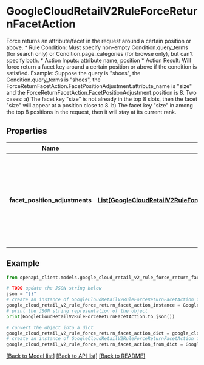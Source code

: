 # GoogleCloudRetailV2RuleForceReturnFacetAction

Force returns an attribute/facet in the request around a certain position or above. * Rule Condition: Must specify non-empty Condition.query_terms (for search only) or Condition.page_categories (for browse only), but can't specify both. * Action Inputs: attribute name, position * Action Result: Will force return a facet key around a certain position or above if the condition is satisfied. Example: Suppose the query is \"shoes\", the Condition.query_terms is \"shoes\", the ForceReturnFacetAction.FacetPositionAdjustment.attribute_name is \"size\" and the ForceReturnFacetAction.FacetPositionAdjustment.position is 8. Two cases: a) The facet key \"size\" is not already in the top 8 slots, then the facet \"size\" will appear at a position close to 8. b) The facet key \"size\" in among the top 8 positions in the request, then it will stay at its current rank.

## Properties

Name | Type | Description | Notes
------------ | ------------- | ------------- | -------------
**facet_position_adjustments** | [**List[GoogleCloudRetailV2RuleForceReturnFacetActionFacetPositionAdjustment]**](GoogleCloudRetailV2RuleForceReturnFacetActionFacetPositionAdjustment.md) | Each instance corresponds to a force return attribute for the given condition. There can&#39;t be more 3 instances here. | [optional] 

## Example

```python
from openapi_client.models.google_cloud_retail_v2_rule_force_return_facet_action import GoogleCloudRetailV2RuleForceReturnFacetAction

# TODO update the JSON string below
json = "{}"
# create an instance of GoogleCloudRetailV2RuleForceReturnFacetAction from a JSON string
google_cloud_retail_v2_rule_force_return_facet_action_instance = GoogleCloudRetailV2RuleForceReturnFacetAction.from_json(json)
# print the JSON string representation of the object
print(GoogleCloudRetailV2RuleForceReturnFacetAction.to_json())

# convert the object into a dict
google_cloud_retail_v2_rule_force_return_facet_action_dict = google_cloud_retail_v2_rule_force_return_facet_action_instance.to_dict()
# create an instance of GoogleCloudRetailV2RuleForceReturnFacetAction from a dict
google_cloud_retail_v2_rule_force_return_facet_action_from_dict = GoogleCloudRetailV2RuleForceReturnFacetAction.from_dict(google_cloud_retail_v2_rule_force_return_facet_action_dict)
```
[[Back to Model list]](../README.md#documentation-for-models) [[Back to API list]](../README.md#documentation-for-api-endpoints) [[Back to README]](../README.md)


